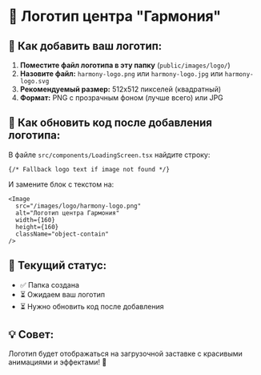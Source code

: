 # 🎨 Логотип центра "Гармония"

## 📁 Как добавить ваш логотип:

1. **Поместите файл логотипа в эту папку** (`public/images/logo/`)
2. **Назовите файл:** `harmony-logo.png` или `harmony-logo.jpg` или `harmony-logo.svg`
3. **Рекомендуемый размер:** 512x512 пикселей (квадратный)
4. **Формат:** PNG с прозрачным фоном (лучше всего) или JPG

## 🔧 Как обновить код после добавления логотипа:

В файле `src/components/LoadingScreen.tsx` найдите строку:
```tsx
{/* Fallback logo text if image not found */}
```

И замените блок с текстом на:
```tsx
<Image
  src="/images/logo/harmony-logo.png"
  alt="Логотип центра Гармония"
  width={160}
  height={160}
  className="object-contain"
/>
```

## 🎯 Текущий статус:
- ✅ Папка создана
- ⏳ Ожидаем ваш логотип
- ⏳ Нужно обновить код после добавления

## 💡 Совет:
Логотип будет отображаться на загрузочной заставке с красивыми анимациями и эффектами! 🌟